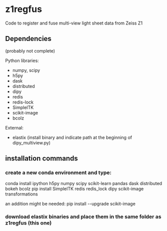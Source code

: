 # z1regfus

Code to register and fuse multi-view light sheet data from Zeiss Z1

## Dependencies

(probably not complete)

Python libraries:
- numpy, scipy
- h5py
- dask
- distributed
- dipy
- redis
- redis-lock
- SimpleITK
- scikit-image
- bcolz

External:
- elastix (install binary and indicate path at the beginning of dipy_multiview.py)

## installation commands

### create a new conda environment and type:

conda install ipython h5py numpy scipy scikit-learn pandas dask distributed bokeh bcolz
pip install SimpleITK redis redis_lock dipy scikit-image transformations

an addition might be needed:
pip install --upgrade scikit-image

### download elastix binaries and place them in the same folder as z1regfus (this one)
